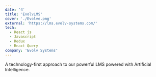 ```yaml
---
date: '4'
title: 'EvolvLMS'
cover: './Evolve.png'
external: 'https://lms.evolv-systems.com/'
tech:
  - React js
  - Javascript
  - Redux
  - React Query
company: 'Evolv Systems'
---
```


A technology-first approach to our powerful LMS powered with Artificial Intelligence.

